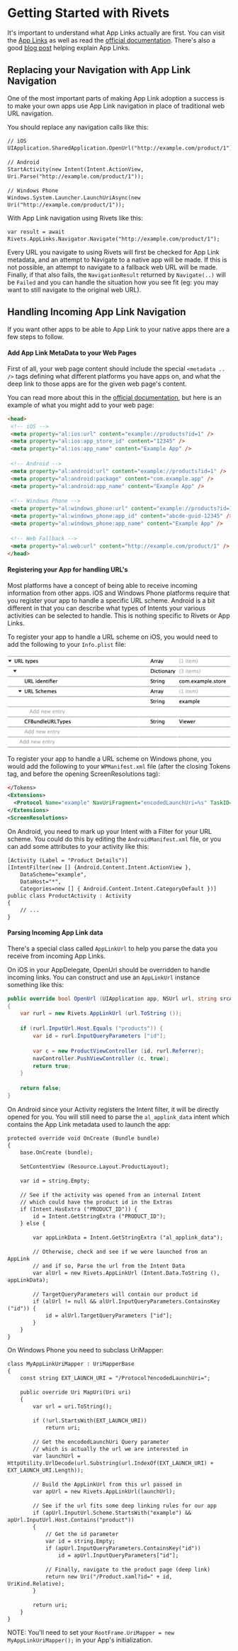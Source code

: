# Getting Started with Rivets
It's important to understand what App Links actually are first.  You can visit the [App Links](http://applinks.org) as well as read the [official documentation](http://applinks.org/documentation/).  There's also a good [blog post](http://redth.info/what-are-app-links) helping explain App Links.

## Replacing your Navigation with App Link Navigation
One of the most important parts of making App Link adoption a success is to make your own apps use App Link navigation in place of traditional web URL navigation.  

You should replace any navigation calls like this:

```
// iOS
UIApplication.SharedApplication.OpenUrl("http://example.com/product/1");

// Android
StartActivity(new Intent(Intent.ActionView, Uri.Parse("http://example.com/product/1"));

// Windows Phone
Windows.System.Launcher.LaunchUriAsync(new Uri("http://example.com/product/1"));
```
With App Link navigation using Rivets like this:

```
var result = await Rivets.AppLinks.Navigator.Navigate("http://example.com/product/1");
``` 

Every URL you navigate to using Rivets will first be checked for App Link metadata, and an attempt to Navigate to a native app will be made.  If this is not possible, an attempt to navigate to a fallback web URL will be made.  Finally, if that also fails, the `NavigationResult` returned by `Navigate(..)` will be `Failed` and you can handle the situation how you see fit (eg: you may want to still navigate to the original web URL).

## Handling Incoming App Link Navigation

If you want other apps to be able to App Link to your native apps there are a few steps to follow.


#### Add App Link MetaData to your Web Pages

First of all, your web page content should include the special `<metadata .. />` tags defining what different platforms you have apps on, and what the deep link to those apps are for the given web page's content.

You can read more about this in the [official documentation](http://applinks.org/documentation/), but here is an example of what you might add to your web page:

```html
<head>
 <!-- iOS -->
 <meta property="al:ios:url" content="example://products?id=1" />
 <meta property="al:ios:app_store_id" content="12345" />
 <meta property="al:ios:app_name" content="Example App" />
 
 <!-- Android -->
 <meta property="al:android:url" content="example://products?id=1" />
 <meta property="al:android:package" content="com.example.app" />
 <meta property="al:android:app_name" content="Example App" />
 
 <!-- Windows Phone -->
 <meta property="al:windows_phone:url" content="example://products?id=1" />
 <meta property="al:windows_phone:app_id" content="abcde-guid-12345" />
 <meta property="al:windows_phone:app_name" content="Example App" />
  
 <!-- Web Fallback -->
 <meta property="al:web:url" content="http://example.com/product/1" />
</head>
```


#### Registering your App for handling URL's

Most platforms have a concept of being able to receive incoming information from other apps.  iOS and Windows Phone platforms require that you register your app to handle a specific URL scheme.  Android is a bit different in that you can describe what types of Intents your various activities can be selected to handle.  This is nothing specific to Rivets or App Links.

To register your app to handle a URL scheme on iOS, you would need to add the following to your `Info.plist` file:

![Info.plist Example](iOSInfoPList.png)

To register your app to handle a URL scheme on Windows phone, you would add the following to your `WPManifest.xml` file (after the closing Tokens tag, and before the opening ScreenResolutions tag):

```xml
</Tokens>
<Extensions>
  <Protocol Name="example" NavUriFragment="encodedLaunchUri=%s" TaskID="_default" />
</Extensions>
<ScreenResolutions>
```

On Android, you need to mark up your Intent with a Filter for your URL scheme.  You could do this by editing the `AndroidManifest.xml` file, or you can add some attributes to your activity like this:

```
[Activity (Label = "Product Details")]			
[IntentFilter(new [] {Android.Content.Intent.ActionView }, 
	DataScheme="example", 
	DataHost="*", 
	Categories=new [] { Android.Content.Intent.CategoryDefault })]
public class ProductActivity : Activity
{
	// ...
}
```


#### Parsing Incoming App Link data

There's a special class called `AppLinkUrl` to help you parse the data you receive from incoming App Links.

On iOS in your AppDelegate, OpenUrl should be overridden to handle incoming links.  You can construct and use an `AppLinkUrl` instance something like this:

```csharp
public override bool OpenUrl (UIApplication app, NSUrl url, string srcApp, NSObject annotation)
{
	var rurl = new Rivets.AppLinkUrl (url.ToString ());

	if (rurl.InputUrl.Host.Equals ("products")) {
		var id = rurl.InputQueryParameters ["id"];

		var c = new ProductViewController (id, rurl.Referrer);
		navController.PushViewController (c, true);
		return true;
	}
	
	return false;
}

```

On Android since your Activity registers the Intent filter, it will be directly opened for you.  You will still need to parse the `al_applink_data` intent which contains the App Link metadata used to launch the app:

```
protected override void OnCreate (Bundle bundle)
{
	base.OnCreate (bundle);

	SetContentView (Resource.Layout.ProductLayout);

	var id = string.Empty;

	// See if the activity was opened from an internal Intent
	// which could have the product id in the Extras
	if (Intent.HasExtra ("PRODUCT_ID")) {
		id = Intent.GetStringExtra ("PRODUCT_ID");
	} else {

		var appLinkData = Intent.GetStringExtra ("al_applink_data");

		// Otherwise, check and see if we were launched from an AppLink
		// and if so, Parse the url from the Intent Data
		var alUrl = new Rivets.AppLinkUrl (Intent.Data.ToString (), appLinkData);

		// TargetQueryParameters will contain our product id
		if (alUrl != null && alUrl.InputQueryParameters.ContainsKey ("id")) {
			id = alUrl.TargetQueryParameters ["id"];
		}
	}
}
```

On Windows Phone you need to subclass UriMapper:

```
class MyAppLinkUriMapper : UriMapperBase
{
    const string EXT_LAUNCH_URI = "/Protocol?encodedLaunchUri=";

    public override Uri MapUri(Uri uri)
    {
        var url = uri.ToString();

        if (!url.StartsWith(EXT_LAUNCH_URI))
            return uri;

        // Get the encodedLaunchUri Query parameter 
        // which is actually the url we are interested in
        var launchUrl = HttpUtility.UrlDecode(url.Substring(url.IndexOf(EXT_LAUNCH_URI) + EXT_LAUNCH_URI.Length));
        
        // Build the AppLinkUrl from this url passed in
        var apUrl = new Rivets.AppLinkUrl(launchUrl);

        // See if the url fits some deep linking rules for our app
        if (apUrl.InputUrl.Scheme.StartsWith("example") && apUrl.InputUrl.Host.Contains("product"))
        {
            // Get the id parameter
            var id = string.Empty;
            if (apUrl.InputQueryParameters.ContainsKey("id"))
                id = apUrl.InputQueryParameters["id"];

            // Finally, navigate to the product page (deep link)
            return new Uri("/Product.xaml?id=" + id, UriKind.Relative);
        }

        return uri;                        
    }
}
```

NOTE: You'll need to set your `RootFrame.UriMapper = new MyAppLinkUriMapper();` in your App's initialization.



